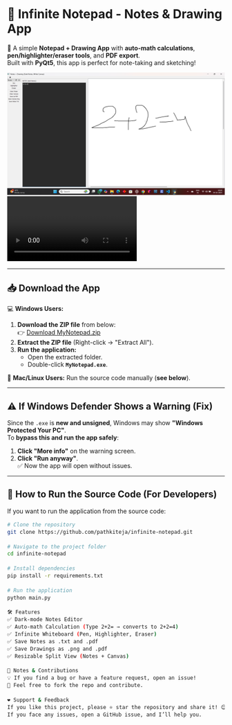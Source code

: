 # 📝 Infinite Notepad - Notes & Drawing App
🚀 A simple **Notepad + Drawing App** with **auto-math calculations**, **pen/highlighter/eraser tools**, and **PDF export**.  
Built with **PyQt5**, this app is perfect for note-taking and sketching!  

![Notepad Demo](https://github.com/pathkiteja/infinite-notepad/raw/main/demo.png) 
![Notepad Demo](https://github.com/pathkiteja/infinite-notepad/raw/main/demo.mp4) 

---

## 📥 Download the App
💻 **Windows Users:**  
1. **Download the ZIP file** from below:  
   👉 [Download MyNotepad.zip](https://github.com/pathkiteja/infinite-notepad/releases/download/v1.0.0/MyNotepad.zip)  
2. **Extract the ZIP file** (Right-click → "Extract All").  
3. **Run the application:**
   - Open the extracted folder.
   - Double-click **`MyNotepad.exe`**.

🐍 **Mac/Linux Users:** Run the source code manually (**see below**).

---

## ⚠️ If Windows Defender Shows a Warning (Fix)
Since the `.exe` is **new and unsigned**, Windows may show **"Windows Protected Your PC"**.  
To **bypass this and run the app safely**:
1. **Click "More info"** on the warning screen.
2. **Click "Run anyway"**.  
✅ Now the app will open without issues.

---

## 🔧 How to Run the Source Code (For Developers)
If you want to run the application from the source code:
```bash
# Clone the repository
git clone https://github.com/pathkiteja/infinite-notepad.git

# Navigate to the project folder
cd infinite-notepad

# Install dependencies
pip install -r requirements.txt

# Run the application
python main.py

🛠 Features
✅ Dark-mode Notes Editor
✅ Auto-math Calculation (Type 2+2= → converts to 2+2=4)
✅ Infinite Whiteboard (Pen, Highlighter, Eraser)
✅ Save Notes as .txt and .pdf
✅ Save Drawings as .png and .pdf
✅ Resizable Split View (Notes + Canvas)

📝 Notes & Contributions
💡 If you find a bug or have a feature request, open an issue!
🙌 Feel free to fork the repo and contribute.

❤️ Support & Feedback
If you like this project, please ⭐ star the repository and share it! 😊
If you face any issues, open a GitHub issue, and I’ll help you.
